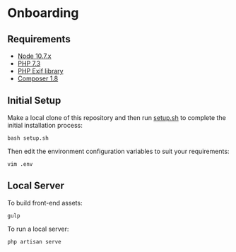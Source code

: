 # Onboarding

## Requirements

- [Node 10.7.x](https://nodejs.org/en/download/package-manager/)
- [PHP 7.3](https://www.php.net/manual/en/install.php)
- [PHP Exif library](https://www.php.net/manual/en/exif.installation.php)
- [Composer 1.8](https://getcomposer.org/download/)

## Initial Setup

Make a local clone of this repository and then run [setup.sh](../setup.sh) to complete the initial installation process:

```
bash setup.sh
```

Then edit the environment configuration variables to suit your requirements:

```
vim .env
```

## Local Server

To build front-end assets:

```
gulp
```

To run a local server:

```
php artisan serve
```